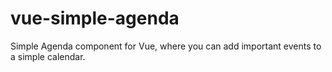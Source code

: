 # vue-simple-agenda
Simple Agenda component for Vue, where you can add important events to a simple calendar.
